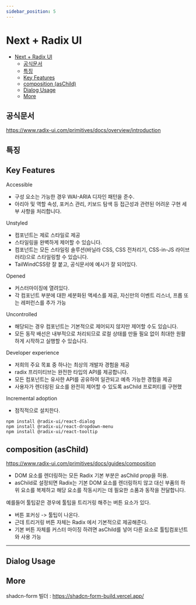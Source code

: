 ```yaml
---
sidebar_position: 5
---
```


# Next + Radix UI

- [Next + Radix UI](#next--radix-ui)
  - [공식문서](#공식문서)
  - [특징](#특징)
  - [Key Features](#key-features)
  - [composition (asChild)](#composition-aschild)
  - [Dialog Usage](#dialog-usage)
  - [More](#more)


## 공식문서

https://www.radix-ui.com/primitives/docs/overview/introduction

## 특징 

## Key Features

Accessible

- 구성 요소는 가능한 경우 WAI-ARIA 디자인 패턴을 준수. 
- 아리아 및 역할 속성, 포커스 관리, 키보드 탐색 등 접근성과 관련된 어려운 구현 세부 사항을 처리합니다. 

Unstyled

- 컴포넌트는 제로 스타일로 제공
- 스타일링을 완벽하게 제어할 수 있습니다.
- 컴포넌트는 모든 스타일링 솔루션(바닐라 CSS, CSS 전처리기, CSS-in-JS 라이브러리)으로 스타일링할 수 있습니다.
- TailWindCSS랑 잘 붙고, 공식문서에 예시가 잘 되어있다. 

Opened

- 커스터마이징에 열려있다.
- 각 컴포넌트 부분에 대한 세분화된 액세스를 제공, 자신만의 이벤트 리스너, 프롭 또는 레퍼런스를 추가 가능  


Uncontrolled

- 해당되는 경우 컴포넌트는 기본적으로 제어되지 않지만 제어할 수도 있습니다. 
- 모든 동작 배선은 내부적으로 처리되므로 로컬 상태를 만들 필요 없이 최대한 원활하게 시작하고 실행할 수 있습니다.

Developer experience

- 저희의 주요 목표 중 하나는 최상의 개발자 경험을 제공
- radix 프리미티브는 완전한 타입의 API를 제공합니다. 
- 모든 컴포넌트는 유사한 API를 공유하여 일관되고 예측 가능한 경험을 제공
- 사용자가 렌더링된 요소를 완전히 제어할 수 있도록 asChild 프로퍼티를 구현했


Incremental adoption

- 점직적으로 설치한다.  

```
npm install @radix-ui/react-dialog
npm install @radix-ui/react-dropdown-menu
npm install @radix-ui/react-tooltip
```


## composition (asChild)

https://www.radix-ui.com/primitives/docs/guides/composition

- DOM 요소를 렌더링하는 모든 Radix 기본 부분은 asChild prop을 허용.   
- asChild로 설정되면 Radix는 기본 DOM 요소를 렌더링하지 않고 대신 부품의 하위 요소를 복제하고 해당 요소를 작동시키는 데 필요한 소품과 동작을 전달합니다.  

예를들어 툴팁같은 경우에 툴팁을 트리거링 해주는 버튼 요소가 있다.
- 버튼 포커싱 -> 툴팁이 나온다.  
- 근데 트리거링 버튼 자체는 Radix 에서 기본적으로 제공해준다.  
- 기본 버튼 자체를 커스터 마이징 하려면 asChild를 넣어 다른 요소로 툴팁컴포넌트와 사용 가능 

---

## Dialog Usage


## More  

shadcn-form 빌더 : https://shadcn-form-build.vercel.app/  



